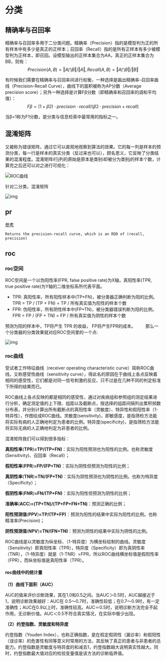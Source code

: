 

# 分类

## 精确率与召回率

精确率与召回率多用于二分类问题。精确率（Precision）指的是模型判为正的所有样本中有多少是真正的正样本；召回率（Recall）指的是所有正样本有多少被模型判为正样本，即召回。设模型输出的正样本集合为AA，真正的正样本集合为BB，则有：
$$
Precision(A,B)=‖A⋂B‖/‖A‖,Recall(A,B)=‖A⋂B‖/‖B‖
$$


有时候我们需要在精确率与召回率间进行权衡，一种选择是画出精确率-召回率曲线（Precision-Recall Curve），曲线下的面积被称为AP分数（Average precision score）；另外一种选择是计算Fβ分数（即精确率和召回率的调和平均值）：
$$
Fβ=(1+β2)⋅precision⋅recall/(β2⋅precision+recall)
$$


当β=1称为F1分数，是分类与信息检索中最常用的指标之一。

## 混淆矩阵

又被称为错误矩阵，通过它可以直观地观察到算法的效果。它的每一列是样本的预测分类，每一行是样本的真实分类（反过来也可以），顾名思义，它反映了分类结果的混淆程度。混淆矩阵i行j列的原始是原本是类别i却被分为类别j的样本个数，计算完之后还可以对之进行可视化：



![ROC曲线](https://piggo-picture.oss-cn-hangzhou.aliyuncs.com/sphx_glr_plot_confusion_matrix_001.png)

针对二分类，混淆矩阵

![img](https://piggo-picture.oss-cn-hangzhou.aliyuncs.com/9686a1f19149fe16eb4b6b383904d086-20220603101835605.png)

## pr

[参考](http://en.wikipedia.org/wiki/Precision_and_recall)

```
Returns the precision-recall curve, which is an RDD of (recall, precision)
```

## roc

### roc空间

ROC空间是一个以伪阳性率(FPR, false positive rate)为X轴，真阳性率(TPR, true positive rate)为Y轴的二维坐标系所代表平面。

- TPR: 真阳性率，所有阳性样本中(TP+FN)，被分类器正确判断为阳的比例。
  TPR = TP / (TP + FN) = TP / 所有真实值为阳性的样本个数
- FPR: 伪阳性率，所有阴性样本中(FP+TN)，被分类器错误判断为阳的比例。
  FPR = FP / (FP + TN) = FP / 所有真实值为阴性的样本个数

预测为阳的样本中，TP将产生 TPR 的收益， FP将产生FPR的成本。
  那么一个分类器的分类效果就对应ROC空间里的一个点:

![img](https://piggo-picture.oss-cn-hangzhou.aliyuncs.com/1a02adedd70816dcd49461354390aaed.png)



### roc曲线

受试者工作特征曲线（receiver operating characteristic curve）简称ROC曲线，又称感受性曲线（sensitivity curve），得此名的原因在于曲线上各点反映着相同的感受性，它们都是对同一信号刺激的反应，只不过是在几种不同的判定标准下所得的结果而已。

ROC曲线上各点反映的都是相同的感受性，通过对疾病组和参照组的测定结果进行分析，确定测定值的上下限、组距以及截断点，按选择的组距间隔列出累积频数分布表，并分别计算出所有截断点的真阳性率（灵敏度）、特异性和假阳性率（1-特异性），作图绘成ROC曲线。灵敏度(sensitivity)，即敏感度，是指筛检方法能将实际有病的人正确地判定为患者的比例。特异度(specificity)，是指筛检方法能将实际无病的人正确地判定为非患者的比例。



混淆矩阵我们可以得到很多指标：

**真阳性率**(**TPR**)**=TP/(TP+FN)**：实际为阳性预测也为阳性的比例。也称灵敏度(Sensitivity)、召回率（Recall）；

**假阳性率**(**FPR**)**=FP/(FP+TN)**：实际为阴性但预测为阳性的比例；

**真阴性率**(**TNR**)**=TN/(FP+TN)**：实际为阴性预测也为阴性的比例。也称为特异度（Specificity）；

**假阴性率**(**FNR**)**=FN/(TP+FN)**：实际为阳性但预测为阴性的比例；

**准确率**(**ACC**)**=(TP+TN)/(TP+FP+FN+TN)**：预测正确的比例；

**阳性预测值**(**PPV**)**=TP/(TP+FP)**：预测为阳性的结果中实际为阳性的比例。也称精准率(Precision)；

**阴性预测值**(**NPV**)**=TN/(FN+TN)**：预测为阴性的结果中实际为阴性的比例。

ROC曲线是以灵敏度为纵坐标、（1-特异度）为横坐标绘制的曲线。灵敏度（Sensitivity）即真阳性率（TPR），特异度（Specificity）即为真阴性率（TNR），（1-特异度）就是（1-TNR）=FPR，所以ROC曲线横坐标值是假阳性率（FPR），而纵坐标值是真阳性率（TPR）。

#### roc曲线中的统计量

**（1）曲线下面积（AUC）**

AUC的值来评价诊断效果，其在1.0和0.5之间。当AUC＞0.5时，AUC越接近于1，说明诊断效果越好：AUC在 0.5～0.7时，准确性较低；在0.7～0.9时，有一定准确性；AUC在0.9以上时，准确性较高。AUC＝0.5时，说明诊断方法完全不起作用，无诊断价值。AUC＜0.5不符合真实情况，在实际中极少出现。 

**（2）约登指数、灵敏度和特异度**

约登指数（Youden Index），也称正确指数，是在假定假阴性（漏诊率）和假阳性（误诊率）的危害性有同等意义时常用的方法，其反映了真正的患者与非患者的总能力。约登指数是灵敏度与特异度的和减去1，约登指数越大说明真实性越大。同时，约登指数最大值对应的检验变量值是该方法的诊断临界值。